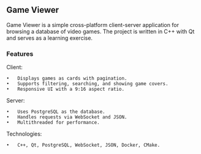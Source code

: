 ## Game Viewer

Game Viewer is a simple cross-platform client-server application for browsing a database of video games. The project is written in C++ with Qt and serves as a learning exercise.

### Features

Client:

	•	Displays games as cards with pagination.
	•	Supports filtering, searching, and showing game covers.
	•	Responsive UI with a 9:16 aspect ratio.
Server:

	•	Uses PostgreSQL as the database.
	•	Handles requests via WebSocket and JSON.
	•	Multithreaded for performance.
Technologies:

	•	C++, Qt, PostgreSQL, WebSocket, JSON, Docker, CMake.

